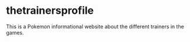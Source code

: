 # thetrainersprofile
This is a Pokemon informational website about the different trainers in the games.
